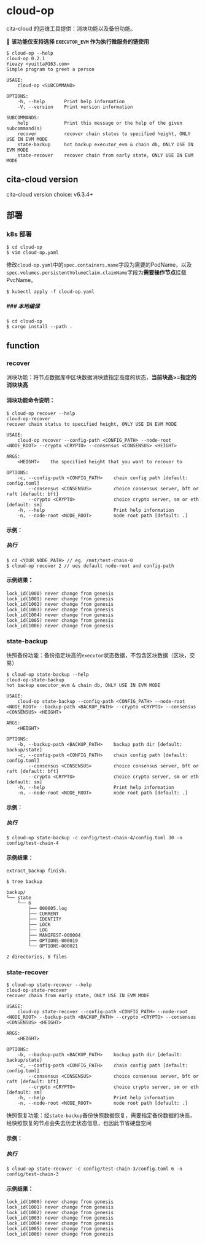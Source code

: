 # cloud-op

cita-cloud 的运维工具提供：消块功能以及备份功能。

:rotating_light: **该功能仅支持选择 `EXECUTOR_EVM` 作为执行微服务的链使用**

```shell
$ cloud-op --help
cloud-op 0.2.1
Yieazy <yuitta@163.com>
Simple program to greet a person

USAGE:
    cloud-op <SUBCOMMAND>

OPTIONS:
    -h, --help       Print help information
    -V, --version    Print version information

SUBCOMMANDS:
    help             Print this message or the help of the given subcommand(s)
    recover          recover chain status to specified height, ONLY USE IN EVM MODE
    state-backup     hot backup executor_evm & chain db, ONLY USE IN EVM MODE
    state-recover    recover chain from early state, ONLY USE IN EVM MODE
```

## cita-cloud version

cita-cloud version choice: v6.3.4+

## 部署

### k8s 部署

```shell
$ cd cloud-op
$ vim cloud-op.yaml
```

修改`cloud-op.yaml`中的`spec.containers.name`字段为需要的PodName，以及`spec.volumes.persistentVolumeClaim.claimName`字段为**需要操作节点**挂载PvcName。

```shell
$ kubectl apply -f cloud-op.yaml
```

##### ### 本地编译

```shell
$ cd cloud-op
$ cargo install --path .
```


## function

### recover

消块功能：将节点数据库中区块数据消块致指定高度的状态，**当前块高>=指定的消块块高**

#### 消块功能命令说明：

```shell
$ cloud-op recover --help
cloud-op-recover 
recover chain status to specified height, ONLY USE IN EVM MODE

USAGE:
    cloud-op recover --config-path <CONFIG_PATH> --node-root <NODE_ROOT> --crypto <CRYPTO> --consensus <CONSENSUS> <HEIGHT>

ARGS:
    <HEIGHT>    the specified height that you want to recover to

OPTIONS:
    -c, --config-path <CONFIG_PATH>    chain config path [default: config.toml]
        --consensus <CONSENSUS>        choice consensus server, bft or raft [default: bft]
        --crypto <CRYPTO>              choice crypto server, sm or eth [default: sm]
    -h, --help                         Print help information
    -n, --node-root <NODE_ROOT>        node root path [default: .]
```

#### 示例：

##### 执行

```shell
$ cd <YOUR_NODE_PATH> // eg. /mnt/test-chain-0
$ cloud-op recover 2 // ues default node-root and config-path
```

#### 示例结果：

```
lock_id(1000) never change from genesis
lock_id(1001) never change from genesis
lock_id(1002) never change from genesis
lock_id(1003) never change from genesis
lock_id(1004) never change from genesis
lock_id(1005) never change from genesis
lock_id(1006) never change from genesis
```

### state-backup

快照备份功能：备份指定块高的`executor`状态数据，不包含区块数据（区块，交易）

```shell
$ cloud-op state-backup --help
cloud-op-state-backup 
hot backup executor_evm & chain db, ONLY USE IN EVM MODE

USAGE:
    cloud-op state-backup --config-path <CONFIG_PATH> --node-root <NODE_ROOT> --backup-path <BACKUP_PATH> --crypto <CRYPTO> --consensus <CONSENSUS> <HEIGHT>

ARGS:
    <HEIGHT>    

OPTIONS:
    -b, --backup-path <BACKUP_PATH>    backup path dir [default: backup/state]
    -c, --config-path <CONFIG_PATH>    chain config path [default: config.toml]
        --consensus <CONSENSUS>        choice consensus server, bft or raft [default: bft]
        --crypto <CRYPTO>              choice crypto server, sm or eth [default: sm]
    -h, --help                         Print help information
    -n, --node-root <NODE_ROOT>        node root path [default: .]

```

#### 示例：

##### 执行

```shell
$ cloud-op state-backup -c config/test-chain-4/config.toml 30 -n config/test-chain-4 
```

#### 示例结果：

```
extract_backup finish.
```

```shell
$ tree backup

backup/
└── state
    └── 6
        ├── 000005.log
        ├── CURRENT
        ├── IDENTITY
        ├── LOCK
        ├── LOG
        ├── MANIFEST-000004
        ├── OPTIONS-000019
        └── OPTIONS-000021

2 directories, 8 files
```

### state-recover

```shell
$ cloud-op state-recover --help
cloud-op-state-recover 
recover chain from early state, ONLY USE IN EVM MODE

USAGE:
    cloud-op state-recover --config-path <CONFIG_PATH> --node-root <NODE_ROOT> --backup-path <BACKUP_PATH> --crypto <CRYPTO> --consensus <CONSENSUS> <HEIGHT>

ARGS:
    <HEIGHT>    

OPTIONS:
    -b, --backup-path <BACKUP_PATH>    backup path dir [default: backup/state]
    -c, --config-path <CONFIG_PATH>    chain config path [default: config.toml]
        --consensus <CONSENSUS>        choice consensus server, bft or raft [default: bft]
        --crypto <CRYPTO>              choice crypto server, sm or eth [default: sm]
    -h, --help                         Print help information
    -n, --node-root <NODE_ROOT>        node root path [default: .]
```

快照恢复功能：经`state-backup`备份快照数据恢复，需要指定备份数据的块高，经快照恢复的节点会失去历史状态信息，也因此节省硬盘空间

#### 示例：

##### 执行

```shell
$ cloud-op state-recover -c config/test-chain-3/config.toml 6 -n config/test-chain-3
```

#### 示例结果：

```
lock_id(1000) never change from genesis
lock_id(1001) never change from genesis
lock_id(1002) never change from genesis
lock_id(1003) never change from genesis
lock_id(1004) never change from genesis
lock_id(1005) never change from genesis
lock_id(1006) never change from genesis
```

